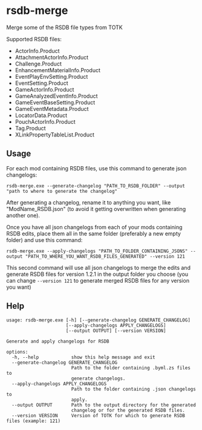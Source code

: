 # rsdb-merge
Merge some of the RSDB file types from TOTK

Supported RSDB files:
- ActorInfo.Product
- AttachmentActorInfo.Product
- Challenge.Product
- EnhancementMaterialInfo.Product
- EventPlayEnvSetting.Product
- EventSetting.Product
- GameActorInfo.Product
- GameAnalyzedEventInfo.Product
- GameEventBaseSetting.Product
- GameEventMetadata.Product
- LocatorData.Product
- PouchActorInfo.Product
- Tag.Product
- XLinkPropertyTableList.Product

## Usage

For each mod containing RSDB files, use this command to generate json changelogs:

`rsdb-merge.exe --generate-changelog "PATH_TO_RSDB_FOLDER" --output "path to where to generate the changelog"`

After generating a changelog, rename it to anything you want, like "ModName_RSDB.json" (to avoid it getting overwritten when generating another one).

Once you have all json changelogs from each of your mods containing RSDB edits, place them all in the same folder (preferably a new empty folder) and use this command:

`rsdb-merge.exe --apply-changelogs "PATH_TO_FOLDER_CONTAINING_JSONS" --output "PATH_TO_WHERE_YOU_WANT_RSDB_FILES_GENERATED" --version 121`

This second command will use all json changelogs to merge the edits and generate RSDB files for version 1.2.1 in the output folder you choose (you can change `--version 121` to generate merged RSDB files for any version you want)

## Help
```
usage: rsdb-merge.exe [-h] [--generate-changelog GENERATE_CHANGELOG]
                      [--apply-changelogs APPLY_CHANGELOGS]
                      [--output OUTPUT] [--version VERSION]

Generate and apply changelogs for RSDB

options:
  -h, --help            show this help message and exit
  --generate-changelog GENERATE_CHANGELOG
                        Path to the folder containing .byml.zs files to
                        generate changelogs.
  --apply-changelogs APPLY_CHANGELOGS
                        Path to the folder containing .json changelogs to
                        apply.
  --output OUTPUT       Path to the output directory for the generated
                        changelog or for the generated RSDB files.
  --version VERSION     Version of TOTK for which to generate RSDB files (example: 121)
```
